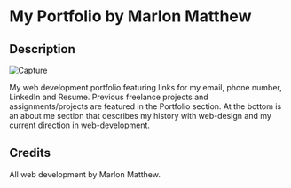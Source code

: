 # My Portfolio by Marlon Matthew

## Description

![Capture](https://user-images.githubusercontent.com/73320305/105277995-73537b80-5b59-11eb-86e3-9825d4111467.PNG)

My web development portfolio featuring links for my email, phone number, LinkedIn and Resume.
Previous freelance projects and assignments/projects are featured in the Portfolio section.
At the bottom is an about me section that describes my history with web-design and my current direction in web-development.

## Credits

All web development by Marlon Matthew.